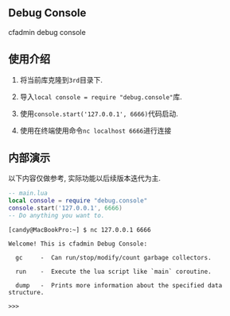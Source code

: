 ## Debug Console

  cfadmin debug console

## 使用介绍

  1. 将当前库克隆到`3rd`目录下.

  2. 导入`local console = require "debug.console"`库.

  3. 使用`console.start('127.0.0.1', 6666)`代码启动.

  4. 使用在终端使用命令`nc localhost 6666`进行连接

## 内部演示

  以下内容仅做参考, 实际功能以后续版本迭代为主.


```lua
-- main.lua
local console = require "debug.console"
console.start('127.0.0.1', 6666)
-- Do anything you want to.
```

```shell
[candy@MacBookPro:~] $ nc 127.0.0.1 6666

Welcome! This is cfadmin Debug Console:

  gc     -  Can run/stop/modify/count garbage collectors.

  run    -  Execute the lua script like `main` coroutine.

  dump   -  Prints more information about the specified data structure. 

>>> 
```
